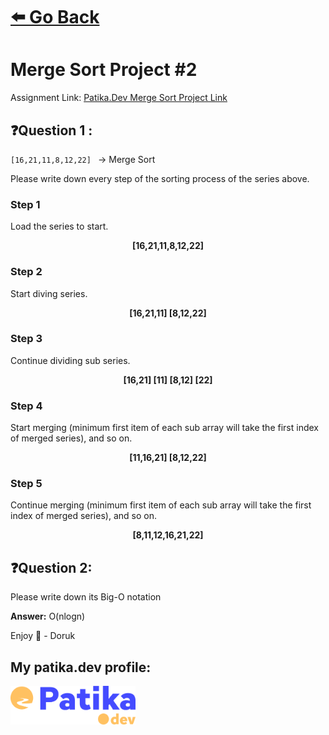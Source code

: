 # [⬅️ Go Back](../../README.md)

# Merge Sort Project #2

Assignment Link: [Patika.Dev Merge Sort Project Link](https://app.patika.dev/courses/veri-yapilari-ve-algoritmalar/merge-sort-proje)

## ❓Question 1 :

`[16,21,11,8,12,22] ` -> Merge Sort

Please write down every step of the sorting process of the series above.

### Step 1

Load the series to start.

**<div align="center">[16,21,11,8,12,22]</div>**

### Step 2

Start diving series.

**<div align="center">[16,21,11] [8,12,22]</div>**

### Step 3

Continue dividing sub series.

**<div align="center">[16,21] [11] [8,12] [22]</div>**

### Step 4

Start merging (minimum first item of each sub array will take the first index of merged series), and so on.

**<div align="center">[11,16,21] [8,12,22]</div>**

### Step 5

Continue merging (minimum first item of each sub array will take the first index of merged series), and so on.

**<div align="center">[8,11,12,16,21,22]</div>**

## ❓Question 2:

Please write down its Big-O notation

**Answer:** O(nlogn)

Enjoy 🚀 - Doruk

## My patika.dev profile:

<a href="https://app.patika.dev/kaolin"><img src="../../assets/newPatikaLogo.svg" width=200/></a>
